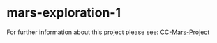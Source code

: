 # mars-exploration-1
For further information about this project please see:
[CC-Mars-Project](https://github.com/ghxst0000/cc-mars-project)
